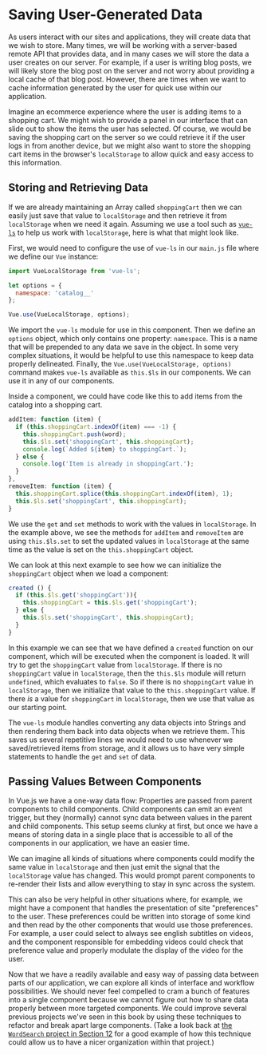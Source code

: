 # Saving User-Generated Data

As users interact with our sites and applications, they will create data that we wish to store. Many times, we will be working with a server-based remote API that provides data, and in many cases we will store the data a user creates on our server. For example, if a user is writing blog posts, we will likely store the blog post on the server and not worry about providing a local cache of that blog post. However, there are times when we want to cache information generated by the user for quick use within our application.

Imagine an ecommerce experience where the user is adding items to a shopping cart. We might wish to provide a panel in our interface that can slide out to show the items the user has selected. Of course, we would be saving the shopping cart on the server so we could retrieve it if the user logs in from another device, but we might also want to store the shopping cart items in the browser's `localStorage` to allow quick and easy access to this information.

## Storing and Retrieving Data
If we are already maintaining an Array called `shoppingCart` then we can easily just save that value to `localStorage` and then retrieve it from `localStorage` when we need it again. Assuming we use a tool such as [`vue-ls`](https://github.com/RobinCK/vue-ls) to help us work with `localStorage`, here is what that might look like.

First, we would need to configure the use of `vue-ls` in our `main.js` file where we define our `Vue` instance:

```js
import VueLocalStorage from 'vue-ls';

let options = {
  namespace: 'catalog__'
};

Vue.use(VueLocalStorage, options);
```

We import the `vue-ls` module for use in this component. Then we define an `options` object, which only contains one property: `namespace`. This is a name that will be prepended to any data we save in the object. In some very complex situations, it would be helpful to use this namespace to keep data properly delineated. Finally, the `Vue.use(VueLocalStorage, options)` command makes `vue-ls` available as `this.$ls` in our components. We can use it in any of our components.

Inside a component, we could have code like this to add items from the catalog into a shopping cart.

```js
addItem: function (item) {
  if (this.shoppingCart.indexOf(item) === -1) {
    this.shoppingCart.push(word);
    this.$ls.set('shoppingCart', this.shoppingCart);
    console.log(`Added ${item} to shoppingCart.`);
  } else {
    console.log('Item is already in shoppingCart.');
  }
},
removeItem: function (item) {
  this.shoppingCart.splice(this.shoppingCart.indexOf(item), 1);
  this.$ls.set('shoppingCart', this.shoppingCart);
}
```

We use the `get` and `set` methods to work with the values in `localStorage`. In the example above, we see the methods for `addItem` and `removeItem` are using `this.$ls.set` to set the updated values in `localStorage` at the same time as the value is set on the `this.shoppingCart` object.

We can look at this next example to see how we can initialize the `shoppingCart` object when we load a component:

```js
created () {
  if (this.$ls.get('shoppingCart')){
    this.shoppingCart = this.$ls.get('shoppingCart');
  } else {
    this.$ls.set('shoppingCart', this.shoppingCart);
  }
}
```
In this example we can see that we have defined a `created` function on our component, which will be executed when the component is loaded. It will try to get the `shoppingCart` value from `localStorage`. If there is no `shoppingCart` value in `localStorage`, then the `this.$ls` module will return `undefined`, which evaluates to `false`. So if there is no `shoppingCart` value in `localStorage`, then we initialize that value to the `this.shoppingCart` value. If there _is_ a value for `shoppingCart` in `localStorage`, then we use that value as our starting point.

The `vue-ls` module handles converting any data objects into Strings and then rendering them back into data objects when we retrieve them. This saves us several repetitive lines we would need to use whenever we saved/retrieved items from storage, and it allows us to have very simple statements to handle the `get` and `set` of data.

## Passing Values Between Components
In Vue.js we have a one-way data flow: Properties are passed from parent components to child components. Child components can emit an event trigger, but they (normally) cannot sync data between values in the parent and child components. This setup seems clunky at first, but once we have a means of storing data in a single place that is accessible to all of the components in our application, we have an easier time.

We can imagine all kinds of situations where components could modify the same value in `localStorage` and then just emit the signal that the `localStorage` value has changed. This would prompt parent components to re-render their lists and allow everything to stay in sync across the system. 

This can also be very helpful in other situations where, for example, we might have a component that handles the presentation of site "preferences" to the user. These preferences could be written into storage of some kind and then read by the other components that would use those preferences. For example, a user could select to always see english subtitles on videos, and the component responsible for embedding videos could check that preference value and properly modulate the display of the video for the user.

Now that we have a readily available and easy way of passing data between parts of our application, we can explore all kinds of interface and workflow possibilities. We should never feel compelled to cram a bunch of features into a single component because we cannot figure out how to share data properly between more targeted components. We could improve several previous projects we've seen in this book by using these techniques to refactor and break apart large components. (Take a look back at [the `WordSearch` project in Section 12](/visual-feedback/project-visual-feedback-and-enhancement.md) for a good example of how this technique could allow us to have a nicer organization within that project.)








